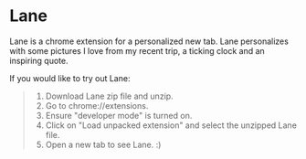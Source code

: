 # Lane

Lane is a chrome extension for a personalized new tab. Lane personalizes with some pictures I love from my recent trip, a ticking clock and an inspiring quote.

If you would like to try out Lane:
>1. Download Lane zip file and unzip.
>2. Go to chrome://extensions. 
>3. Ensure "developer mode" is turned on.
>4. Click on "Load unpacked extension" and select the unzipped Lane file.
>5. Open a new tab to see Lane. :)
